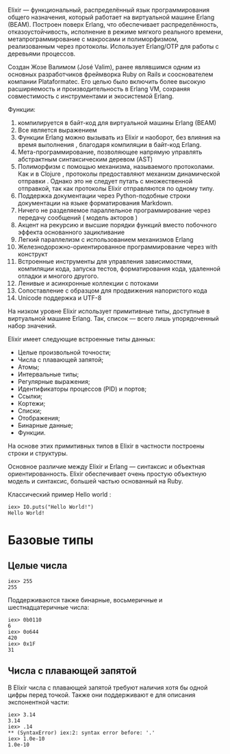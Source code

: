 Elixir — функциональный, распределённый язык программирования общего назначения, который работает на виртуальной машине Erlang (BEAM). Построен поверх Erlang, что обеспечивает распределённость, отказоустойчивость, исполнение в режиме мягкого реального времени, метапрограммирование с макросами и полиморфизмом, реализованным через протоколы. Использует Erlang/OTP для работы с деревьями процессов.

Создан Жозе Валимом (José Valim), ранее являвшимся одним из основных разработчиков фреймворка Ruby on Rails и сооснователем компании Plataformatec. Его целью было включить более высокую расширяемость и производительность в Erlang VM, сохраняя совместимость с инструментами и экосистемой Erlang.

Функции:

1. компилируется в байт-код для виртуальной машины Erlang (BEAM) 
2. Все является выражением 
3. Функции Erlang можно вызывать из Elixir и наоборот, без влияния на время выполнения , благодаря компиляции в байт-код Erlang.
4.  Мета-программирование, позволяющее напрямую управлять абстрактным синтаксическим деревом (AST) 
5.  Полиморфизм с помощью механизма, называемого протоколами. Как и в Clojure , протоколы предоставляют механизм динамической отправки . Однако это не следует путать с множественной отправкой, так как протоколы Elixir отправляются по одному типу. 
6.  Поддержка документации через Python-подобные строки документации на языке форматирования Markdown.
7.   Ничего не разделяемое параллельное программирование через передачу сообщений ( модель акторов ) 
8.   Акцент на рекурсию и высшие порядки функций вместо побочного эффекта основанного зацикливание 
9.   Легкий параллелизм с использованием механизмов Erlang
10.    Железнодорожно-ориентированное программирование через with конструкт 
11.    Встроенные инструменты для управления зависимостями, компиляции кода, запуска тестов, форматирования кода, удаленной отладки и многого другого. 
12.    Ленивые и асинхронные коллекции с потоками 
13.    Сопоставление с образцом для продвижения напористого кода 
14.    Unicode поддержка и UTF-8 

На низком уровне Elixir использует примитивные типы, доступные в виртуальной машине Erlang. Так, список — всего лишь упорядоченный набор значений.

Elixir имеет следующие встроенные типы данных:
- Целые произвольной точности;
- Числа с плавающей запятой;
- Атомы;
- Интервальные типы;
- Регулярные выражения;
- Идентификаторы процессов (PID) и портов;
- Ссылки;
- Кортежи;
- Списки;
- Отображения;
- Бинарные данные;
- Функции.

На основе этих примитивных типов в Elixir в частности построены строки и структуры.

Основное различие между Elixir и Erlang — синтаксис и объектная ориентированность. Elixir обеспечивает очень простую объектную модель и синтаксис, большей частью основанный на Ruby.

Классический пример Hello world : 
```
iex> IO.puts("Hello World!") 
Hello World! 
```

# Базовые типы

## Целые числа
```
iex> 255
255
```
Поддерживаются также бинарные, восьмеричные и шестнадцатеричные числа:
```
iex> 0b0110
6
iex> 0o644
420
iex> 0x1F
31
```
## Числа с плавающей запятой
В Elixir числа с плавающей запятой требуют наличия хотя бы одной цифры перед точкой. Также они поддерживают e для описания экспонентной части:
```
iex> 3.14
3.14
iex> .14
** (SyntaxError) iex:2: syntax error before: '.'
iex> 1.0e-10
1.0e-10
```
